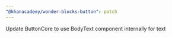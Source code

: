 ```yaml
---
"@khanacademy/wonder-blocks-button": patch
---
```


Update ButtonCore to use BodyText component internally for text
